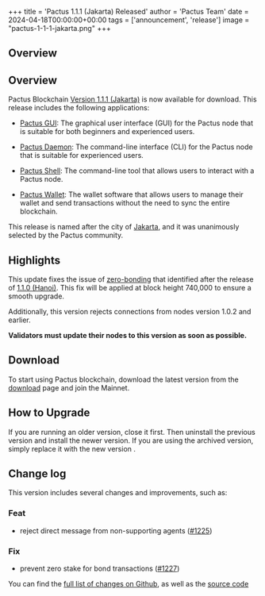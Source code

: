 +++
title = 'Pactus 1.1.1 (Jakarta) Released'
author = 'Pactus Team'
date = 2024-04-18T00:00:00+00:00
tags = ['announcement', 'release']
image = "pactus-1-1-1-jakarta.png"
+++

## Overview

## Overview

Pactus Blockchain [Version 1.1.1 (Jakarta)](https://github.com/pactus-project/pactus/releases/tag/v1.1.1)
is now available for download.
This release includes the following applications:

- [Pactus GUI](https://docs.pactus.org/get-started/pactus-gui/):
  The graphical user interface (GUI) for the Pactus node that is suitable
  for both beginners and experienced users.

- [Pactus Daemon](https://docs.pactus.org/get-started/pactus-daemon/):
  The command-line interface (CLI) for the Pactus node that is suitable for experienced users.

- [Pactus Shell](https://docs.pactus.org/tutorials/pactus-shell/):
  The command-line tool that allows users to interact with a Pactus node.

- [Pactus Wallet](https://docs.pactus.org/tutorials/pactus-wallet/):
  The wallet software that allows users to manage their wallet and send transactions
  without the need to sync the entire blockchain.

This release is named after the city of [Jakarta](https://en.wikipedia.org/wiki/Jakarta),
and it was unanimously selected by the Pactus community.

## Highlights

This update fixes the issue of [zero-bonding](https://github.com/pactus-project/pactus/issues/1223)
that identified after the release of [1.1.0 (Hanoi)](/2024/04/14/release-1-1-0).
This fix will be applied at block height 740,000 to ensure a smooth upgrade.

Additionally, this version rejects connections from nodes version 1.0.2 and earlier.

**Validators must update their nodes to this version as soon as possible.**

## Download

To start using Pactus blockchain, download the latest version from the [download](/download)
page and join the Mainnet.

## How to Upgrade

If you are running an older version, close it first.
Then uninstall the previous version and install the newer version.
If you are using the archived version, simply replace it with the new version .

## Change log

This version includes several changes and improvements, such as:

### Feat

- reject direct message from non-supporting agents ([#1225](https://github.com/pactus-project/pactus/pull/1225))

### Fix

- prevent zero stake for bond transactions ([#1227](https://github.com/pactus-project/pactus/pull/1227))

You can find the [full list of changes on Github](https://github.com/pactus-project/pactus/compare/v1.1.0...v1.1.1),
as well as the [source code](https://github.com/pactus-project/pactus/releases/tag/v1.1.1)
